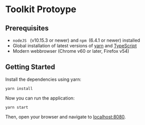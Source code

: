 # Toolkit Protoype
## Prerequisites
* ```nodeJS ``` (v10.15.3 or newer) and ```npm ```(6.4.1 or newer) installed
* Global installation of latest versions of [yarn](https://github.com/yarnpkg/yarn) and [TypeScript](https://typescript.com)
* Modern webbrowser (Chrome v60 or later, Firefox v54)

## Getting Started

Install the dependencies using yarn:
```
yarn install
```

Now you can run the application:

```
yarn start
```

Then, open your browser and navigate to [localhost:8080](http://localhost:8080).